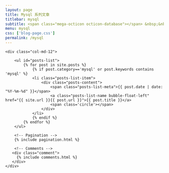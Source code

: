 ```yaml
---
layout: page
title: Mysql 系列文章
titlebar: mysql
subtitle: <span class="mega-octicon octicon-database"></span> &nbsp;&nbsp; 必须掌握的数据库
menu: mysql
css: ['blog-page.css']
permalink: /mysql
---
```


<div class="row">

    <div class="col-md-12">

        <ul id="posts-list">
            {% for post in site.posts %}
                {% if post.category=='mysql' or post.keywords contains 'mysql' %}
                <li class="posts-list-item">
                    <div class="posts-content">
                        <span class="posts-list-meta">{{ post.date | date: "%Y-%m-%d" }}</span>
                        <a class="posts-list-name bubble-float-left" href="{{ site.url }}{{ post.url }}">{{ post.title }}</a>
                        <span class='circle'></span>
                    </div>
                </li>
                {% endif %}
            {% endfor %}
        </ul> 

        <!-- Pagination -->
        {% include pagination.html %}

        <!-- Comments -->
       <div class="comment">
         {% include comments.html %}
       </div>
    </div>

</div>
<script>
    $(document).ready(function(){
        // Enable bootstrap tooltip
        $("body").tooltip({ selector: '[data-toggle=tooltip]' });

    });
</script>